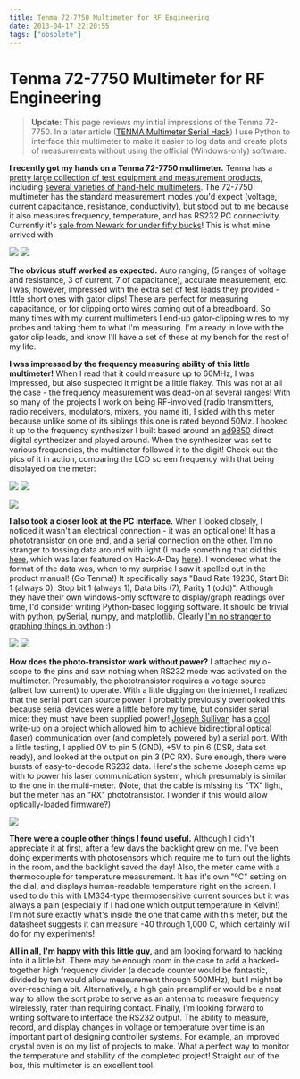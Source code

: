 ```yaml
---
title: Tenma 72-7750 Multimeter for RF Engineering
date: 2013-04-17 22:20:55
tags: ["obsolete"]
---
```


# Tenma 72-7750 Multimeter for RF Engineering

> **Update:** This page reviews my initial impressions of the Tenma 72-7750. In a later article ([TENMA Multimeter Serial Hack](https://swharden.com/blog/2016-08-24-tenma-multimeter-serial-hack/)) I use Python to interface this multimeter to make it easier to log data and create plots of measurements without using the official (Windows-only) software.

__I recently got my hands on a Tenma 72-7750 multimeter.__ Tenma has a [pretty large collection of test equipment and measurement products](http://www.newark.com/jsp/search/results.jsp?N=422+2203+200023&Ntk=gensearch&Ntt=tenma&Ntx=mode+matchallpartial&isNotify=true), including [several varieties of hand-held multimeters](http://www.newark.com/jsp/search/productListing.jsp?SKUS=02J5540,02J5541,02J5542,02J5543,02J5546). The 72-7750 multimeter has the standard measurement modes you'd expect (voltage, current capacitance, resistance, conductivity), but stood out to me because it also measures frequency, temperature, and has RS232 PC connectivity. Currently it's [sale from Newark for under fifty bucks](http://www.newark.com/tenma/72-7750/multimeter-digital-handheld-3-3/dp/02J5543)! This is what mine arrived with:

<div class="text-center img-small">

![](https://swharden.com/static/2013/04/17/2013-04-06-11.09.44.jpg)
![](https://swharden.com/static/2013/04/17/2013-04-06-11.11.35.jpg)

</div>

__The obvious stuff worked as expected.__ Auto ranging, (5 ranges of voltage and resistance, 3 of current, 7 of capacitance), accurate measurement, etc. I was, however, impressed with the extra set of test leads they provided - little short ones with gator clips! These are perfect for measuring capacitance, or for clipping onto wires coming out of a breadboard. So many times with my current multimeters I end-up gator-clipping wires to my probes and taking them to what I'm measuring. I'm already in love with the gator clip leads, and know I'll have a set of these at my bench for the rest of my life.

__I was impressed by the frequency measuring ability of this little multimeter!__ When I read that it could measure up to 60MHz, I was impressed, but also suspected it might be a little flakey. This was not at all the case - the frequency measurement was dead-on at several ranges! With so many of the projects I work on being RF-involved (radio transmitters, radio receivers, modulators, mixers, you name it), I sided with this meter because unlike some of its siblings this one is rated beyond 50Mz. I hooked it up to the frequency synthesizer I built based around an [ad9850](http://www.analog.com/static/imported-files/data_sheets/AD9850.pdf) direct digital synthesizer and played around. When the synthesizer was set to various frequencies, the multimeter followed it to the digit! Check out the pics of it in action, comparing the LCD screen frequency with that being displayed on the meter:

<div class="text-center img-small img-border">

![](https://swharden.com/static/2013/04/17/2013-04-17-21.01.57.jpg)
![](https://swharden.com/static/2013/04/17/2013-04-17-21.02.50.jpg)

</div>

<div class="text-center img-border">

![](https://swharden.com/static/2013/04/17/2013-04-17-20.58.47.jpg)

</div>


__I also took a closer look at the PC interface.__ When I looked closely, I noticed it wasn't an electrical connection - it was an optical one! It has a phototransistor on one end, and a serial connection on the other. I'm no stranger to tossing data around with light (I made something that did this [here](http://www.swharden.com/blog/2011-07-26-pcmicrocontroller-wireless-data-transfer/), which was later featured on Hack-A-Day [here](http://hackaday.com/2011/07/28/microcontroller-communications-using-flashing-lights/)). I wondered what the format of the data was, when to my surprise I saw it spelled out in the product manual! (Go Tenma!)  It specifically says "Baud Rate 19230, Start Bit 1 (always 0), Stop bit 1 (always 1), Data bits (7), Parity 1 (odd)". Although they have their own windows-only software to display/graph readings over time, I'd consider writing Python-based logging software. It should be trivial with python, pySerial, numpy, and matplotlib. Clearly [I'm no stranger to graphing things in python](http://www.swharden.com/blog/category/python/) :)

<div class="text-center img-small">

![](https://swharden.com/static/2013/04/17/2013-04-17-21.04.28.jpg)
![](https://swharden.com/static/2013/04/17/2013-04-17-21.04.46.jpg)

</div>

__How does the photo-transistor work without power?__ I attached my o-scope to the pins and saw nothing when RS232 mode was activated on the multimeter. Presumably, the phototransistor requires a voltage source (albeit low current) to operate. With a little digging on the internet, I realized that the serial port can source power. I probably previously overlooked this because serial devices were a little before my time, but consider serial mice: they must have been supplied power! [Joseph Sullivan](http://www.clansullivan.com/joseph/index.html) has a [cool write-up](http://www.clansullivan.com/joseph/projects/laser.htm) on a project which allowed him to achieve bidirectional optical (laser) communication over (and completely powered by) a serial port. With a little testing, I applied 0V to pin 5 (GND), +5V to pin 6 (DSR, data set ready), and looked at the output on pin 3 (PC RX). Sure enough, there were bursts of easy-to-decode RS232 data. Here's the scheme Joseph came up with to power his laser communication system, which presumably is similar to the one in the multi-meter. (Note, that the cable is missing its "TX" light, but the meter has an "RX" phototransistor. I wonder if this would allow optically-loaded firmware?)

<div class="text-center img-border">

![](https://swharden.com/static/2013/04/17/rs232-phototransistor-communication.jpg)

</div>

__There were a couple other things I found useful.__ Although I didn't appreciate it at first, after a few days the backlight grew on me. I've been doing experiments with photosensors which require me to turn out the lights in the room, and the backlight saved the day! Also, the meter came with a thermocouple for temperature measurement. It has it's own "ºC" setting on the dial, and displays human-readable temperature right on the screen. I used to do this with LM334-type thermosensitive current sources but it was always a pain (especially if I had one which output temperature in Kelvin!) I'm not sure exactly what's inside the one that came with this meter, but the datasheet suggests it can measure -40 through 1,000 C, which certainly will do for my experiments!

__All in all, I'm happy with this little guy,__ and am looking forward to hacking into it a little bit. There may be enough room in the case to add a hacked-together high frequency divider (a decade counter would be fantastic, divided by ten would allow measurement through 500MHz), but I might be over-reaching a bit. Alternatively, a high gain preamplifier would be a neat way to allow the sort probe to serve as an antenna to measure frequency wirelessly, rater than requiring contact. Finally, I'm looking forward to writing software to interface the RS232 output. The ability to measure, record, and display changes in voltage or temperature over time is an important part of designing controller systems. For example, an improved crystal oven is on my list of projects to make. What a perfect way to monitor the temperature and stability of the completed project! Straight out of the box, this multimeter is an excellent tool.